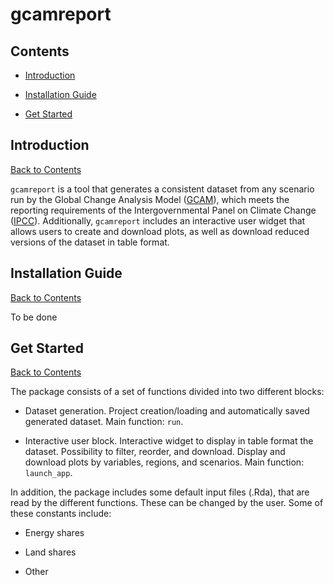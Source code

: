
# gcamreport

  

<!-- ------------------------>

<!-- ------------------------>

## <a name="Contents"></a>Contents

<!-- ------------------------>

<!-- ------------------------>

  

- [Introduction](#Introduction)

- [Installation Guide](#InstallGuide)

- [Get Started](#GetStarted)

  

<!-- ------------------------>

<!-- ------------------------>

## <a name="Introduction"></a>Introduction

<!-- ------------------------>

<!-- ------------------------>

  

[Back to Contents](#Contents)

  

`gcamreport` is a tool that generates a consistent dataset from any scenario run by the Global Change Analysis Model ([GCAM](http://www.globalchange.umd.edu/gcam/)), which meets the reporting requirements of the Intergovernmental Panel on Climate Change ([IPCC](https://www.ipcc.ch/)). Additionally, `gcamreport` includes an interactive user widget that allows users to create and download plots, as well as download reduced versions of the dataset in table format.

  

<!-- ------------------------>

<!-- ------------------------>

## <a name="InstallGuide"></a>Installation Guide

<!-- ------------------------>

<!-- ------------------------>

  

[Back to Contents](#Contents)

To be done

  

<!-- ------------------------>

<!-- ------------------------>

## <a name="GetStarted"></a> Get Started

<!-- ------------------------>

<!-- ------------------------>

  

[Back to Contents](#Contents)

  

The package consists of a set of functions divided into two different blocks:

- Dataset generation. Project creation/loading and automatically saved generated dataset. Main function: `run`.

- Interactive user block. Interactive widget to display in table format the dataset. Possibility to filter, reorder, and download. Display and download plots by variables, regions, and scenarios. Main function: `launch_app`.
  

In addition, the package includes some default input files (.Rda), that are read by the different functions. These can be changed by the user. Some of these constants include:

- Energy shares

- Land shares

- Other
